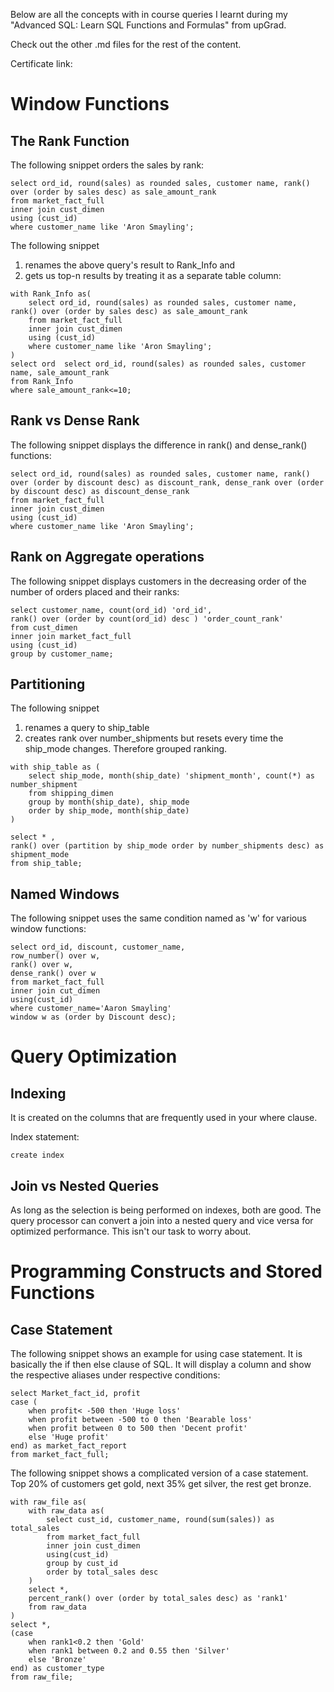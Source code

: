 Below are all the concepts with in course queries I learnt during my "Advanced SQL: Learn SQL Functions and Formulas" from upGrad.

Check out the other .md files for the rest of the content. 

Certificate link: 

# Window Functions

## The Rank Function 
The following snippet orders the sales by rank:

```
select ord_id, round(sales) as rounded sales, customer name, rank() over (order by sales desc) as sale_amount_rank
from market_fact_full
inner join cust_dimen
using (cust_id)
where customer_name like 'Aron Smayling';
```

The following snippet 
1) renames the above query's result to Rank_Info and 
2) gets us top-n results by treating it as a separate table column:
```
with Rank_Info as(
    select ord_id, round(sales) as rounded sales, customer name, rank() over (order by sales desc) as sale_amount_rank
    from market_fact_full
    inner join cust_dimen
    using (cust_id)
    where customer_name like 'Aron Smayling';
)
select ord  select ord_id, round(sales) as rounded sales, customer name, sale_amount_rank
from Rank_Info
where sale_amount_rank<=10;
```

## Rank vs Dense Rank
The following snippet displays the difference in rank() and dense_rank() functions:
```
select ord_id, round(sales) as rounded sales, customer name, rank() over (order by discount desc) as discount_rank, dense_rank over (order by discount desc) as discount_dense_rank
from market_fact_full
inner join cust_dimen
using (cust_id)
where customer_name like 'Aron Smayling';
```

## Rank on Aggregate operations
The following snippet displays customers in the decreasing order of the number of orders placed and their ranks:
```
select customer_name, count(ord_id) 'ord_id',
rank() over (order by count(ord_id) desc ) 'order_count_rank'
from cust_dimen
inner join market_fact_full
using (cust_id)
group by customer_name;
```

## Partitioning
The following snippet
1) renames a query to ship_table 
2) creates rank over number_shipments but resets every time the ship_mode changes. Therefore grouped ranking.
```
with ship_table as (
    select ship_mode, month(ship_date) 'shipment_month', count(*) as number_shipment
    from shipping_dimen
    group by month(ship_date), ship_mode
    order by ship_mode, month(ship_date)
)

select * ,
rank() over (partition by ship_mode order by number_shipments desc) as shipment_mode
from ship_table;
```

## Named Windows
The following snippet uses the same condition named as 'w' for various window functions:
```
select ord_id, discount, customer_name,
row_number() over w,
rank() over w,
dense_rank() over w
from market_fact_full
inner join cut_dimen
using(cust_id)
where customer_name='Aaron Smayling'
window w as (order by Discount desc);
```

# Query Optimization
## Indexing
It is created on the columns that are frequently used in your where clause.

Index statement:
```
create index
```

## Join vs Nested Queries
As long as the selection is being performed on indexes, both are good. The query processor can convert a join into a nested query and vice versa for optimized performance. This isn't our task to worry about.

# Programming Constructs and Stored Functions

## Case Statement 
The following snippet shows an example for using case statement. It is basically the if then else clause of SQL. It will display a column and show the respective aliases under respective conditions:

```
select Market_fact_id, profit
case (
    when profit< -500 then 'Huge loss'
    when profit between -500 to 0 then 'Bearable loss'
    when profit between 0 to 500 then 'Decent profit'
    else 'Huge profit'
end) as market_fact_report
from market_fact_full;
```
The following snippet shows a complicated version of a case statement. Top 20% of customers get gold, next 35% get silver, the rest get bronze.
```
with raw_file as(
    with raw_data as(
        select cust_id, customer_name, round(sum(sales)) as total_sales
        from market_fact_full
        inner join cust_dimen
        using(cust_id)
        group by cust_id
        order by total_sales desc
    )
    select *,
    percent_rank() over (order by total_sales desc) as 'rank1'
    from raw_data
)
select *,
(case 
    when rank1<0.2 then 'Gold'
    when rank1 between 0.2 and 0.55 then 'Silver'
    else 'Bronze'
end) as customer_type
from raw_file;
```